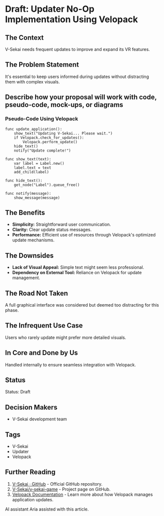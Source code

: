 # Draft: Updater No-Op Implementation Using Velopack

## The Context

V-Sekai needs frequent updates to improve and expand its VR features.

## The Problem Statement

It's essential to keep users informed during updates without distracting them with complex visuals.

## Describe how your proposal will work with code, pseudo-code, mock-ups, or diagrams

### Pseudo-Code Using Velopack

```gdscript
func update_application():
    show_text("Updating V-Sekai... Please wait.")
    if Velopack.check_for_updates():
        Velopack.perform_update()
    hide_text()
    notify("Update complete!")

func show_text(text):
    var label = Label.new()
    label.text = text
    add_child(label)

func hide_text():
    get_node("Label").queue_free()

func notify(message):
    show_message(message)
```

## The Benefits

- **Simplicity:** Straightforward user communication.
- **Clarity:** Clear update status messages.
- **Performance:** Efficient use of resources through Velopack's optimized update mechanisms.

## The Downsides

- **Lack of Visual Appeal:** Simple text might seem less professional.
- **Dependency on External Tool:** Reliance on Velopack for update management.

## The Road Not Taken

A full graphical interface was considered but deemed too distracting for this phase.

## The Infrequent Use Case

Users who rarely update might prefer more detailed visuals.

## In Core and Done by Us

Handled internally to ensure seamless integration with Velopack.

## Status

Status: Draft <!-- Draft | Proposed | Rejected | Accepted | Deprecated | Superseded by -->

## Decision Makers

- V-Sekai development team

## Tags

- V-Sekai
- Updater
- Velopack

## Further Reading

1. [V-Sekai · GitHub](https://github.com/v-sekai) - Official GitHub repository.
2. [V-Sekai/v-sekai-game](https://github.com/v-sekai/v-sekai-game) - Project page on GitHub.
3. [Velopack Documentation](https://velopack.org/docs) - Learn more about how Velopack manages application updates.

AI assistant Aria assisted with this article.